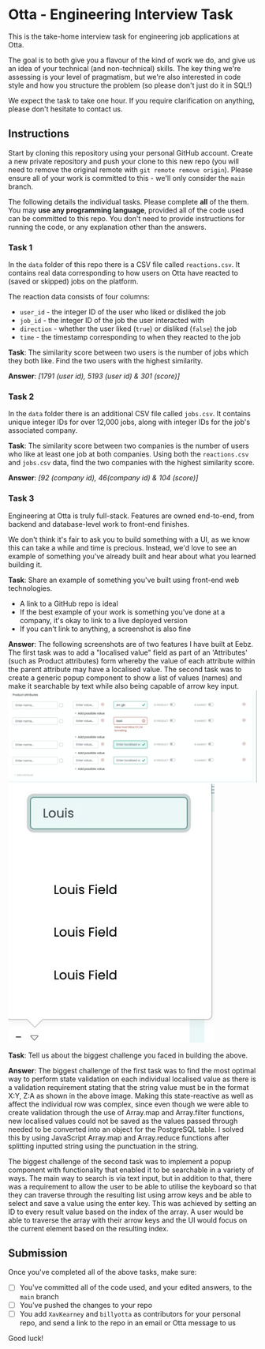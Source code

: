 # Otta - Engineering Interview Task

This is the take-home interview task for engineering job applications at Otta.

The goal is to both give you a flavour of the kind of work we do, and give us an idea of your technical (and non-technical) skills. The key thing we're assessing is your level of pragmatism, but we're also interested in code style and how you structure the problem (so please don't just do it in SQL!)

We expect the task to take one hour. If you require clarification on anything, please don't hesitate to contact us.

## Instructions

Start by cloning this repository using your personal GitHub account. Create a new private repository and push your clone to this new repo (you will need to remove the original remote with `git remote remove origin`). Please ensure all of your work is committed to this - we'll only consider the `main` branch.

The following details the individual tasks. Please complete **all** of the them. You may **use any programming language**, provided all of the code used can be committed to this repo. You don't need to provide instructions for running the code, or any explanation other than the answers.

### Task 1

In the `data` folder of this repo there is a CSV file called `reactions.csv`. It contains real data corresponding to how users on Otta have reacted to (saved or skipped) jobs on the platform.

The reaction data consists of four columns:

- `user_id` - the integer ID of the user who liked or disliked the job
- `job_id` - the integer ID of the job the user interacted with
- `direction` - whether the user liked (`true`) or disliked (`false`) the job
- `time` - the timestamp corresponding to when they reacted to the job

**Task**: The similarity score between two users is the number of jobs which they both like. Find the two users with the highest similarity.

**Answer**: _[1791 (user id), 5193 (user id) & 301 (score)]_

### Task 2

In the `data` folder there is an additional CSV file called `jobs.csv`. It contains unique integer IDs for over 12,000 jobs, along with integer IDs for the job's associated company.

**Task**: The similarity score between two companies is the number of users who like at least one job at both companies. Using both the `reactions.csv` and `jobs.csv` data, find the two companies with the highest similarity score.

**Answer**: _[92 (company id), 46(company id) & 104 (score)]_

### Task 3

Engineering at Otta is truly full-stack. Features are owned end-to-end, from backend and database-level work to front-end finishes.

We don't think it's fair to ask you to build something with a UI, as we know this can take a while and time is precious. Instead, we'd love to see an example of something you've already built and hear about what you learned building it.

**Task**: Share an example of something you've built using front-end web technologies.

- A link to a GitHub repo is ideal
- If the best example of your work is something you've done at a company, it's okay to link to a live deployed version
- If you can't link to anything, a screenshot is also fine

**Answer**: The following screenshots are of two features I have built at Eebz. The first task was to add a "localised value" field as part of an 'Attributes' (such as Product attributes) form whereby the value of each attribute within the parent attribute may have a localised value. The second task was to create a generic popup component to show a list of values (names) and make it searchable by text while also being capable of arrow key input. 
![Complex reactive code structure](eebz.jpg) ![Interesting design process, searchable dropdown](eebz_2.jpg)

**Task**: Tell us about the biggest challenge you faced in building the above.

**Answer**:  The biggest challenge of the first task was to find the most optimal way to perform state validation on each individual localised value as there is a validation requirement stating that the string value must be in the format X:Y, Z:A as shown in the above image. Making this state-reactive as well as affect the individual row was complex, since even though we were able to create validation through the use of Array.map and Array.filter functions, new localised values could not be saved as the values passed through needed to be converted into an object for the PostgreSQL table. I solved this by using JavaScript Array.map and Array.reduce functions after splitting inputted string using the punctuation in the string.

The biggest challenge of the second task was to implement a popup component with functionality that enabled it to be searchable in a variety of ways. The main way to search is via text input, but in addition to that, there was a requirement to allow the user to be able to utilise the keyboard so that they can traverse through the resulting list using arrow keys and be able to select and save a value using the enter key. This was achieved by setting an ID to every result value based on the index of the array. A user would be able to traverse the array with their arrow keys and the UI would focus on the current element based on the resulting index. 

## Submission

Once you've completed all of the above tasks, make sure:

- [ ] You've committed all of the code used, and your edited answers, to the `main` branch
- [ ] You've pushed the changes to your repo
- [ ] You add `XavKearney` and `billyotta` as contributors for your personal repo, and send a link to the repo in an email or Otta message to us

Good luck!
